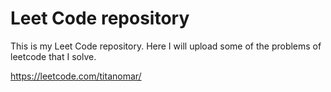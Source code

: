# Leet Code repository

This is my Leet Code repository. Here I will upload some of the problems of leetcode that I solve.

https://leetcode.com/titanomar/
